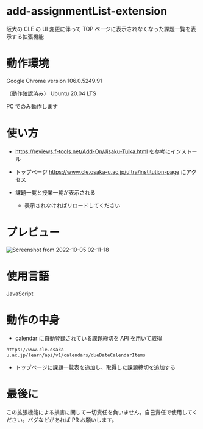 # add-assignmentList-extension

阪大の CLE の UI 変更に伴って TOP ページに表示されなくなった課題一覧を表示する拡張機能

# 動作環境

Google Chrome version 106.0.5249.91

（動作確認済み） Ubuntu 20.04 LTS

PC でのみ動作します

# 使い方

- https://reviews.f-tools.net/Add-On/Jisaku-Tuika.html
  を参考にインストール

- トップページ
  https://www.cle.osaka-u.ac.jp/ultra/institution-page
  にアクセス

- 課題一覧と授業一覧が表示される
  - 表示されなければリロードしてください

# プレビュー
![Screenshot from 2022-10-05 02-11-18](https://user-images.githubusercontent.com/74486926/193956836-742ac99f-59ed-4d65-bbc1-df3bc1bf2177.png)
# 使用言語

JavaScript


# 動作の中身

- calendar に自動登録されている課題締切を API を用いて取得

```
https://www.cle.osaka-u.ac.jp/learn/api/v1/calendars/dueDateCalendarItems
```

- トップページに課題一覧表を追加し、取得した課題締切を追加する

# 最後に

この拡張機能による損害に関して一切責任を負いません。自己責任で使用してください。バグなどがあれば PR お願いします。
